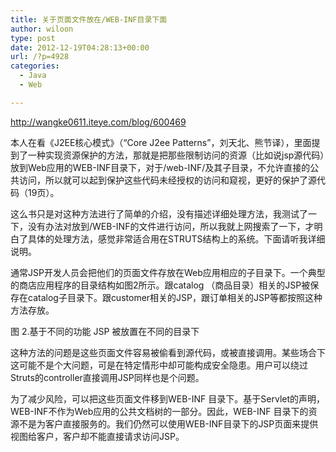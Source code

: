 ```yaml
---
title: 关于页面文件放在/WEB-INF目录下面
author: wiloon
type: post
date: 2012-12-19T04:28:13+00:00
url: /?p=4928
categories:
  - Java
  - Web

---
```

http://wangke0611.iteye.com/blog/600469

本人在看《J2EE核心模式》（“Core J2ee Patterns”，刘天北、熊节译），里面提到了一种实现资源保护的方法，那就是把那些限制访问的资源（比如说jsp源代码）放到Web应用的WEB-INF目录下，对于/web-INF/及其子目录，不允许直接的公共访问，所以就可以起到保护这些代码未经授权的访问和窥视，更好的保护了源代码（19页）。

这么书只是对这种方法进行了简单的介绍，没有描述详细处理方法，我测试了一下，没有办法对放到/WEB-INF的文件进行访问，所以我就上网搜索了一下，才明白了具体的处理方法，感觉非常适合用在STRUTS结构上的系统。下面请听我详细说明。

通常JSP开发人员会把他们的页面文件存放在Web应用相应的子目录下。一个典型的商店应用程序的目录结构如图2所示。跟catalog （商品目录）相关的JSP被保存在catalog子目录下。跟customer相关的JSP，跟订单相关的JSP等都按照这种方法存放。

图 2.基于不同的功能 JSP 被放置在不同的目录下

这种方法的问题是这些页面文件容易被偷看到源代码，或被直接调用。某些场合下这可能不是个大问题，可是在特定情形中却可能构成安全隐患。用户可以绕过Struts的controller直接调用JSP同样也是个问题。

为了减少风险，可以把这些页面文件移到WEB-INF 目录下。基于Servlet的声明，WEB-INF不作为Web应用的公共文档树的一部分。因此，WEB-INF 目录下的资源不是为客户直接服务的。我们仍然可以使用WEB-INF目录下的JSP页面来提供视图给客户，客户却不能直接请求访问JSP。